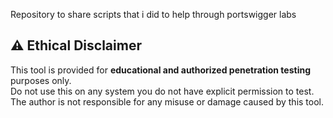 Repository to share scripts that i did to help through portswigger labs
## ⚠️ Ethical Disclaimer

This tool is provided for **educational and authorized penetration testing** purposes only.  
Do not use this on any system you do not have explicit permission to test.  
The author is not responsible for any misuse or damage caused by this tool.
